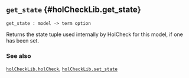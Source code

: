 ## `get_state` {#holCheckLib.get_state}


```
get_state : model -> term option
```



Returns the state tuple used internally by HolCheck for this model, if one has been set.

### See also

[`holCheckLib.holCheck`](#holCheckLib.holCheck), [`holCheckLib.set_state`](#holCheckLib.set_state)


